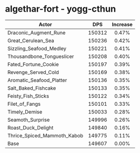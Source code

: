 # algethar-fort - yogg-cthun
| Actor | DPS | Increase |
|---|:---:|:---:|
|Draconic_Augment_Rune|150312|0.47%|
|Great_Cerulean_Sea|150236|0.42%|
|Sizzling_Seafood_Medley|150221|0.41%|
|Thousandbone_Tongueslicer|150208|0.40%|
|Fated_Fortune_Cookie|150197|0.39%|
|Revenge_Served_Cold|150169|0.38%|
|Aromatic_Seafood_Platter|150136|0.35%|
|Salt_Baked_Fishcake|150133|0.35%|
|Feisty_Fish_Sticks|150122|0.34%|
|Filet_of_Fangs|150101|0.33%|
|Timely_Demise|150033|0.28%|
|Seamoth_Surprise|149996|0.26%|
|Roast_Duck_Delight|149840|0.16%|
|Thrice_Spiced_Mammoth_Kabob|149775|0.11%|
|Base|149607|0.00%|
